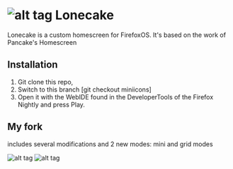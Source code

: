# ![alt tag](http://pix.toile-libre.org/upload/original/1419792966.png) Lonecake

Lonecake is a custom homescreen for FirefoxOS. It's based on the work of Pancake's Homescreen

## Installation

1. Git clone this repo, 
2. Switch to this branch [git checkout miniicons]
3. Open it with the WebIDE found in the DeveloperTools of the Firefox Nightly and press Play.


## My fork

includes several modifications and 2 new modes: mini and grid modes

![alt tag](http://nsae02.casimages.net/img/2014/12/25/141225061738678910.png)
![alt tag](http://nsae02.casimages.net/img/2014/12/25/141225061631161745.png)



